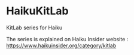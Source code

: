 # HaikuKitLab

KitLab series for Haiku

The series is explained on Haiku Insider website : <br>
https://www.haikuinsider.org/category/kitlab

